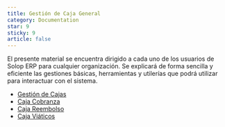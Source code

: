 ```yaml
---
title: Gestión de Caja General
category: Documentation
star: 9
sticky: 9
article: false
---
```


El presente material se encuentra dirigido a cada uno de los usuarios de Solop ERP para cualquier organización. Se explicará de forma sencilla y eficiente las gestiones básicas, herramientas y utilerías que podrá utilizar para interactuar con el sistema.

- [Gestión de Cajas](cash-management)
- [Caja Cobranza](collection-box)
- [Caja Reembolso](refund-box)
- [Caja Viáticos](travel-box)